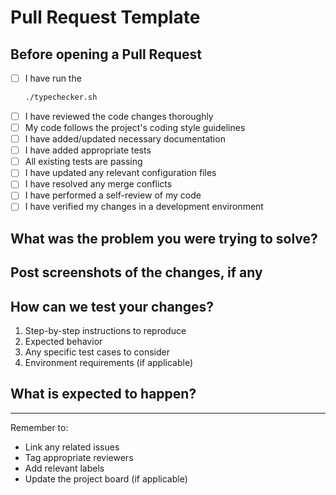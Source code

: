 # Pull Request Template

## Before opening a Pull Request
- [ ] I have run the 
    ```bash
    ./typechecker.sh
    ```
- [ ] I have reviewed the code changes thoroughly
- [ ] My code follows the project's coding style guidelines
- [ ] I have added/updated necessary documentation
- [ ] I have added appropriate tests
- [ ] All existing tests are passing
- [ ] I have updated any relevant configuration files
- [ ] I have resolved any merge conflicts
- [ ] I have performed a self-review of my code
- [ ] I have verified my changes in a development environment

## What was the problem you were trying to solve?
<!-- Provide a clear and concise description of the problem this PR addresses -->

## Post screenshots of the changes, if any
<!-- Add screenshots to help explain your changes if applicable -->

## How can we test your changes?
<!-- Provide detailed steps to test the changes -->
1. Step-by-step instructions to reproduce
2. Expected behavior
3. Any specific test cases to consider
4. Environment requirements (if applicable)

## What is expected to happen?
<!-- Describe the expected outcome after your changes -->

---
Remember to:
- Link any related issues
- Tag appropriate reviewers
- Add relevant labels
- Update the project board (if applicable)
